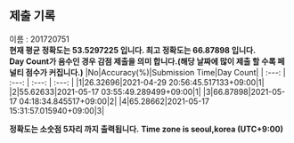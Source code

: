 


  
## 제출 기록  
이름 : 201720751  
**현재 평균 정확도는 53.5297225 입니다. 최고 정확도는 66.87898 입니다.**  
**Day Count가 음수인 경우 감점 제출을 의미 합니다.(해당 날짜에 많이 제출 할 수록 페널티 점수가 커집니다.)**
|No|Accuracy(%)|Submission Time|Day Count|
| :---: | :---: | :---: | :---: |
|1|26.32696|2021-04-29 20:56:45.517133+09:00|1|
|2|55.62633|2021-05-17 03:55:49.289499+09:00|1|
|3|66.87898|2021-05-17 04:18:34.845517+09:00|2|
|4|65.28662|2021-05-17 15:31:57.015940+09:00|3|


**정확도는 소숫점 5자리 까지 출력됩니다.**
**Time zone is seoul,korea (UTC+9:00)**

